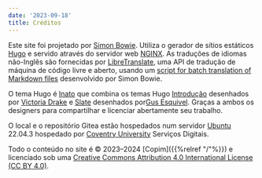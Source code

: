 ```yaml
---
date: '2023-09-18'
title: Créditos
---
```


Este site foi projetado por [Simon Bowie](https://simonxix.com). Utiliza o gerador de sítios estáticos [Hugo](https://gohugo.io/) e servido através do servidor web [NGINX](https://www.nginx.com/). As traduções de idiomas não-Inglês são fornecidas por [LibreTranslate](https://libretranslate.com/), uma API de tradução de máquina de código livre e aberto, usando um [script for batch translation of Markdown files](https://github.com/SimonXIX/Markdown_translation) desenvolvido por Simon Bowie.

O tema Hugo é [Inato](https://github.com/COPIM/inate-hugo) que combina os temas Hugo [Introdução](https://github.com/victoriadrake/hugo-theme-introduction) desenhados por [Victoria Drake](https://victoria.dev) e [Slate](https://github.com/gesquive/slate) desenhados por[Gus Esquivel](https://github.com/gesquive). Graças a ambos os designers para compartilhar e licenciar abertamente seu trabalho.

O local e o repositório Gitea estão hospedados num servidor [Ubuntu](https://ubuntu.com/) 22.04.3 hospedado por [Coventry University](https://www.coventry.ac.uk/) Serviços Digitais.

Todo o conteúdo no site é © 2023–2024 [Copim]({{%relref "/"%}}) e licenciado sob uma [Creative Commons Attribution 4.0 International License (CC BY 4.0)](https://creativecommons.org/licenses/by/4.0/).